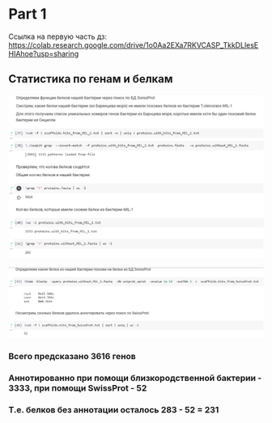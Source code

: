 # Part 1
Ссылка на первую часть дз: https://colab.research.google.com/drive/1o0Aa2EXa7RKVCASP_TkkDLlesEHIAhoe?usp=sharing

## Статистика по генам и белкам

![](https://github.com/kolbunovaa/images/blob/main/2021-12-11_13-54-26.png)

![](https://github.com/kolbunovaa/images/blob/main/2021-12-11_13-54-54.png)

### Всего предсказано 3616 генов
### Аннотированно при помощи близкородственной бактерии - 3333, при помощи SwissProt - 52
### Т.е. белков без аннотации осталось 283 - 52 = 231 


